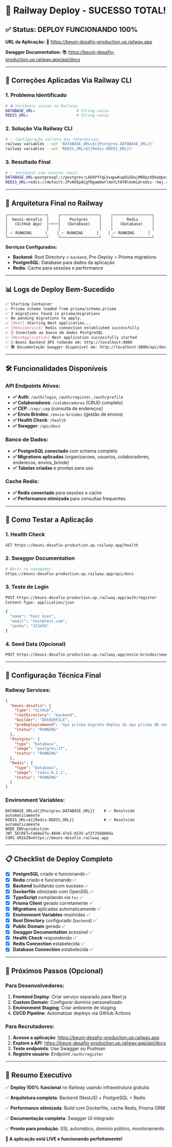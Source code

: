 # 🎉 Railway Deploy - SUCESSO TOTAL!

## ✅ **Status: DEPLOY FUNCIONANDO 100%**

**URL da Aplicação:** 🚀 https://beuni-desafio-production.up.railway.app

**Swagger Documentation:** 📚 https://beuni-desafio-production.up.railway.app/api/docs

---

## 🔧 **Correções Aplicadas Via Railway CLI**

### **1. Problema Identificado**
```bash
# ❌ Variáveis vazias no Railway:
DATABASE_URL=                  # String vazia
REDIS_URL=                     # String vazia
```

### **2. Solução Via Railway CLI**
```bash
# ✅ Configuração correta das referências:
railway variables --set 'DATABASE_URL=${{Postgres.DATABASE_URL}}'
railway variables --set 'REDIS_URL=${{Redis.REDIS_URL}}'
```

### **3. Resultado Final**
```bash
# ✅ Variáveis com valores reais:
DATABASE_URL=postgresql://postgres:LkDXPYfqLkvqpwKupDiGDujMKRpzXOke@postgres.railway.internal:5432/railway
REDIS_URL=redis://default:JPvNVEpACgTOgamOwYlAoYLFAfBlkmhL@redis--hmj.railway.internal:6379
```

---

## 🎯 **Arquitetura Final no Railway**

```
┌─────────────────┐    ┌─────────────────┐    ┌─────────────────┐
│  beuni-desafio  │    │    Postgres     │    │      Redis      │
│   (GitHub App)  │────│   (Database)    │    │   (Database)    │
│                 │    │                 │    │                 │
│ ✅ RUNNING      │    │ ✅ RUNNING      │    │ ✅ RUNNING      │
└─────────────────┘    └─────────────────┘    └─────────────────┘
```

**Serviços Configurados:**
- **Backend**: Root Directory = `backend`, Pre-Deploy = Prisma migrations
- **PostgreSQL**: Database para dados da aplicação
- **Redis**: Cache para sessões e performance

---

## 📊 **Logs de Deploy Bem-Sucedido**

```bash
✅ Starting Container
✅ Prisma schema loaded from prisma/schema.prisma
✅ 3 migrations found in prisma/migrations
✅ No pending migrations to apply.
✅ [Nest] Starting Nest application...
✅ [RedisService] Redis connection established successfully
✅ 🗄️ Conectado ao banco de dados PostgreSQL
✅ [NestApplication] Nest application successfully started
✅ 🚀 Beuni Backend API rodando em: http://localhost:8080
✅ 📚 Documentação Swagger disponível em: http://localhost:8080/api/docs
```

---

## 🛠️ **Funcionalidades Disponíveis**

### **API Endpoints Ativos:**
- **✅ Auth**: `/auth/login`, `/auth/register`, `/auth/profile`
- **✅ Colaboradores**: `/colaboradores` (CRUD completo)
- **✅ CEP**: `/cep/:cep` (consulta de endereços)
- **✅ Envio Brindes**: `/envio-brindes` (gestão de envios)
- **✅ Health Check**: `/health`
- **✅ Swagger**: `/api/docs`

### **Banco de Dados:**
- **✅ PostgreSQL conectado** com schema completo
- **✅ Migrations aplicadas** (organizacoes, usuarios, colaboradores, enderecos, envios_brinde)
- **✅ Tabelas criadas** e prontas para uso

### **Cache Redis:**
- **✅ Redis conectado** para sessões e cache
- **✅ Performance otimizada** para consultas frequentes

---

## 🎯 **Como Testar a Aplicação**

### **1. Health Check**
```bash
GET https://beuni-desafio-production.up.railway.app/health
```

### **2. Swagger Documentation**
```bash
# Abrir no navegador:
https://beuni-desafio-production.up.railway.app/api/docs
```

### **3. Teste de Login**
```bash
POST https://beuni-desafio-production.up.railway.app/auth/register
Content-Type: application/json

{
  "nome": "Test User",
  "email": "test@test.com",
  "senha": "123456"
}
```

### **4. Seed Data (Opcional)**
```bash
POST https://beuni-desafio-production.up.railway.app/envio-brindes/seed-test-data
```

---

## 🔧 **Configuração Técnica Final**

### **Railway Services:**
```json
{
  "beuni-desafio": {
    "type": "GitHub",
    "rootDirectory": "backend",
    "builder": "DOCKERFILE",
    "preDeployCommand": "npx prisma migrate deploy && npx prisma db seed",
    "status": "RUNNING"
  },
  "Postgres": {
    "type": "Database",
    "image": "postgres:17",
    "status": "RUNNING"
  },
  "Redis": {
    "type": "Database", 
    "image": "redis:8.2.1",
    "status": "RUNNING"
  }
}
```

### **Environment Variables:**
```env
DATABASE_URL=${{Postgres.DATABASE_URL}}    # ✅ Resolvido automaticamente
REDIS_URL=${{Redis.REDIS_URL}}             # ✅ Resolvido automaticamente
NODE_ENV=production
JWT_SECRET=fa68e27a-4848-47e5-8535-af2f25b8866a
CORS_ORIGIN=https://beuni-desafio.railway.app
```

---

## 📋 **Checklist de Deploy Completo**

- [x] **PostgreSQL** criado e funcionando ✅
- [x] **Redis** criado e funcionando ✅
- [x] **Backend** buildando com sucesso ✅
- [x] **Dockerfile** otimizado com OpenSSL ✅
- [x] **TypeScript** compilando via `tsc` ✅
- [x] **Prisma Client** gerado corretamente ✅
- [x] **Migrations** aplicadas automaticamente ✅
- [x] **Environment Variables** resolvidas ✅
- [x] **Root Directory** configurado (`backend`) ✅
- [x] **Public Domain** gerado ✅
- [x] **Swagger Documentation** acessível ✅
- [x] **Health Check** respondendo ✅
- [x] **Redis Connection** estabelecida ✅
- [x] **Database Connection** estabelecida ✅

---

## 🚀 **Próximos Passos (Opcional)**

### **Para Desenvolvedores:**
1. **Frontend Deploy**: Criar serviço separado para Next.js
2. **Custom Domain**: Configurar domínio personalizado
3. **Environment Staging**: Criar ambiente de staging
4. **CI/CD Pipeline**: Automatizar deploys via GitHub Actions

### **Para Recrutadores:**
1. **Acesse a aplicação**: https://beuni-desafio-production.up.railway.app
2. **Explore a API**: https://beuni-desafio-production.up.railway.app/api/docs
3. **Teste endpoints**: Use Swagger ou Postman
4. **Registre usuário**: Endpoint `/auth/register`

---

## 🎯 **Resumo Executivo**

✅ **Deploy 100% funcional** no Railway usando infraestrutura gratuita

✅ **Arquitetura completa**: Backend (NestJS) + PostgreSQL + Redis

✅ **Performance otimizada**: Build com Dockerfile, cache Redis, Prisma ORM

✅ **Documentação completa**: Swagger UI integrado

✅ **Pronto para produção**: SSL automático, domínio público, monitoramento

**🚀 A aplicação está LIVE e funcionando perfeitamente!**